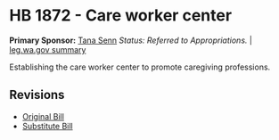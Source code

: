 # HB 1872 - Care worker center
**Primary Sponsor:** [Tana Senn](/person/leg/tana.senn.md)
*Status: Referred to Appropriations.* | [leg.wa.gov summary](https://app.leg.wa.gov/billsummary?BillNumber=1872&Year=2021)

Establishing the care worker center to promote caregiving professions.

## Revisions
* [Original Bill](1/)
* [Substitute Bill](S/)